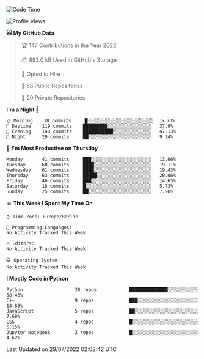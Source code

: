 <!--START_SECTION:waka-->
![Code Time](http://img.shields.io/badge/Code%20Time-0%20secs-blue)

![Profile Views](http://img.shields.io/badge/Profile%20Views-0-blue)

**🐱 My GitHub Data** 

> 🏆 147 Contributions in the Year 2022
 > 
> 📦 893.0 kB Used in GitHub's Storage 
 > 
> 💼 Opted to Hire
 > 
> 📜 58 Public Repositories 
 > 
> 🔑 20 Private Repositories  
 > 
**I'm a Night 🦉** 

```text
🌞 Morning    18 commits     █░░░░░░░░░░░░░░░░░░░░░░░░   5.73% 
🌆 Daytime    119 commits    █████████░░░░░░░░░░░░░░░░   37.9% 
🌃 Evening    148 commits    ███████████░░░░░░░░░░░░░░   47.13% 
🌙 Night      29 commits     ██░░░░░░░░░░░░░░░░░░░░░░░   9.24%

```
📅 **I'm Most Productive on Thursday** 

```text
Monday       41 commits     ███░░░░░░░░░░░░░░░░░░░░░░   13.06% 
Tuesday      60 commits     ████░░░░░░░░░░░░░░░░░░░░░   19.11% 
Wednesday    61 commits     ████░░░░░░░░░░░░░░░░░░░░░   19.43% 
Thursday     63 commits     █████░░░░░░░░░░░░░░░░░░░░   20.06% 
Friday       46 commits     ███░░░░░░░░░░░░░░░░░░░░░░   14.65% 
Saturday     18 commits     █░░░░░░░░░░░░░░░░░░░░░░░░   5.73% 
Sunday       25 commits     ██░░░░░░░░░░░░░░░░░░░░░░░   7.96%

```


📊 **This Week I Spent My Time On** 

```text
⌚︎ Time Zone: Europe/Berlin

💬 Programming Languages: 
No Activity Tracked This Week

🔥 Editors: 
No Activity Tracked This Week

💻 Operating System: 
No Activity Tracked This Week

```

**I Mostly Code in Python** 

```text
Python                   38 repos            ██████████████░░░░░░░░░░░   58.46% 
C++                      9 repos             ███░░░░░░░░░░░░░░░░░░░░░░   13.85% 
JavaScript               5 repos             ██░░░░░░░░░░░░░░░░░░░░░░░   7.69% 
CSS                      4 repos             █░░░░░░░░░░░░░░░░░░░░░░░░   6.15% 
Jupyter Notebook         3 repos             █░░░░░░░░░░░░░░░░░░░░░░░░   4.62%

```



 Last Updated on 29/07/2022 02:02:42 UTC
<!--END_SECTION:waka-->　　
